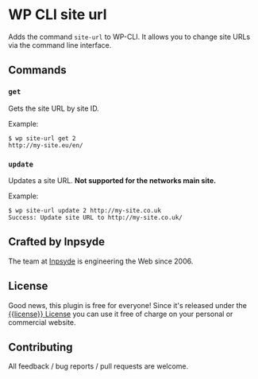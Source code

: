 # WP CLI site url

Adds the command `site-url` to WP-CLI. It allows you to change site URLs via the command line interface.

## Commands

### `get`
Gets the site URL by site ID.

Example:
```
$ wp site-url get 2
http://my-site.eu/en/
```

### `update`
Updates a site URL. **Not supported for the networks main site.**

Example:
```
$ wp site-url update 2 http://my-site.co.uk
Success: Update site URL to http://my-site.co.uk/
```

## Crafted by Inpsyde

The team at [Inpsyde](https://inpsyde.com) is engineering the Web since 2006.

## License

Good news, this plugin is free for everyone! Since it's released under the [{{license}} License](LICENSE) you can use it free of charge on your personal or commercial website.

## Contributing

All feedback / bug reports / pull requests are welcome.
